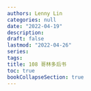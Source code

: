```yaml
---
authors: Lenny Lin
categories: null
date: "2022-04-19"
description: 
draft: false
lastmod: "2022-04-26"
series:
tags: 
title: 108 哥林多后书
toc: true
bookCollapseSection: true
---
```






